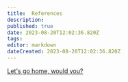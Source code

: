```yaml
---
title:  References
description: 
published: true
date: 2023-08-20T12:02:36.820Z
tags: 
editor: markdown
dateCreated: 2023-08-20T12:02:36.820Z
---
```


[Let's go home, would you?](/home)